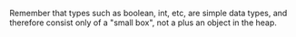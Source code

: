 Remember that types such as boolean, int, etc, are simple data types, and therefore consist only of a "small box", not a plus an object in the heap.
